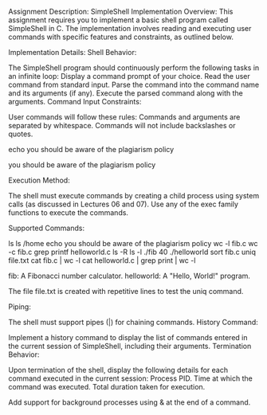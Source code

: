 Assignment Description: SimpleShell Implementation
Overview:
This assignment requires you to implement a basic shell program called SimpleShell in C. The implementation involves reading and executing user commands with specific features and constraints, as outlined below.

Implementation Details:
Shell Behavior:

The SimpleShell program should continuously perform the following tasks in an infinite loop:
Display a command prompt of your choice.
Read the user command from standard input.
Parse the command into the command name and its arguments (if any).
Execute the parsed command along with the arguments.
Command Input Constraints:

User commands will follow these rules:
Commands and arguments are separated by whitespace.
Commands will not include backslashes or quotes.


echo you should be aware of the plagiarism policy

you should be aware of the plagiarism policy


Execution Method:

The shell must execute commands by creating a child process using system calls (as discussed in Lectures 06 and 07).
Use any of the exec family functions to execute the commands.

Supported Commands:

ls
ls /home
echo you should be aware of the plagiarism policy
wc -l fib.c
wc -c fib.c
grep printf helloworld.c
ls -R
ls -l
./fib 40
./helloworld
sort fib.c
uniq file.txt
cat fib.c | wc -l
cat helloworld.c | grep print | wc -l

fib: A Fibonacci number calculator.
helloworld: A "Hello, World!" program.

The file file.txt is created with repetitive lines to test the uniq command.


Piping:

The shell must support pipes (|) for chaining commands.
History Command:

Implement a history command to display the list of commands entered in the current session of SimpleShell, including their arguments.
Termination Behavior:

Upon termination of the shell, display the following details for each command executed in the current session:
Process PID.
Time at which the command was executed.
Total duration taken for execution.

Add support for background processes using & at the end of a command.
